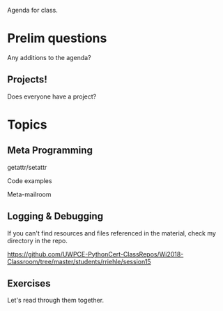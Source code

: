 Agenda for class.


Prelim questions
================

Any additions to the agenda?


Projects!
---------

Does everyone have a project?


Topics
======

Meta Programming
----------------

getattr/setattr

  Code examples


Meta-mailroom


Logging & Debugging
-------------------

If you can't find resources and files referenced in the material, check my directory in the repo.

https://github.com/UWPCE-PythonCert-ClassRepos/Wi2018-Classroom/tree/master/students/rriehle/session15


Exercises
---------

Let's read through them together.


